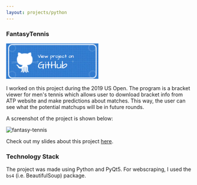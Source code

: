 ```yaml
---
layout: projects/python
---
```


### FantasyTennis

<a href="https://github.com/nathanesau/FantasyTennis"><img src="../../../assets/images/github-button-blue.png" width="250"/></a>

I worked on this project during the 2019 US Open. The program is a bracket viewer for men's tennis which allows user to download bracket info from ATP website and make predictions about matches. This way, the user can see what the potential matchups will be in future rounds.

A screenshot of the project is shown below:

![fantasy-tennis](https://raw.githubusercontent.com/nathanesau/FantasyTennis/master/fantasy-tennis-slides/images/fantasy-tennis.png)

Check out my slides about this project [here](https://raw.githubusercontent.com/nathanesau/FantasyTennis/master/fantasy-tennis-slides/slides.pdf).

### Technology Stack

The project was made using Python and PyQt5. For webscraping, I used the ``bs4`` (i.e. BeautifulSoup) package.